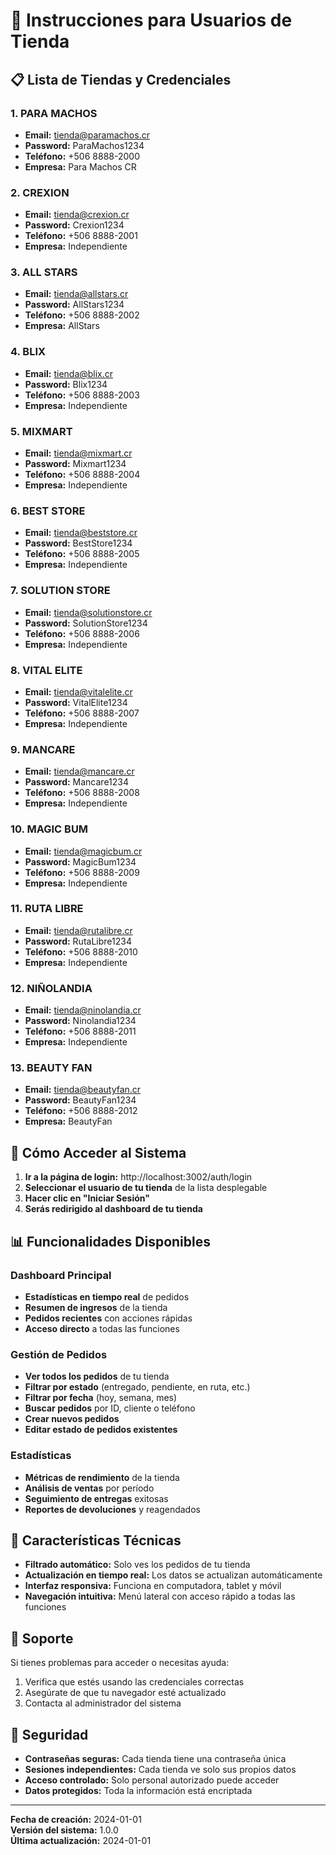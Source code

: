 # 🏪 Instrucciones para Usuarios de Tienda

## 📋 Lista de Tiendas y Credenciales

### 1. PARA MACHOS
- **Email:** tienda@paramachos.cr
- **Password:** ParaMachos1234
- **Teléfono:** +506 8888-2000
- **Empresa:** Para Machos CR

### 2. CREXION
- **Email:** tienda@crexion.cr
- **Password:** Crexion1234
- **Teléfono:** +506 8888-2001
- **Empresa:** Independiente

### 3. ALL STARS
- **Email:** tienda@allstars.cr
- **Password:** AllStars1234
- **Teléfono:** +506 8888-2002
- **Empresa:** AllStars

### 4. BLIX
- **Email:** tienda@blix.cr
- **Password:** Blix1234
- **Teléfono:** +506 8888-2003
- **Empresa:** Independiente

### 5. MIXMART
- **Email:** tienda@mixmart.cr
- **Password:** Mixmart1234
- **Teléfono:** +506 8888-2004
- **Empresa:** Independiente

### 6. BEST STORE
- **Email:** tienda@beststore.cr
- **Password:** BestStore1234
- **Teléfono:** +506 8888-2005
- **Empresa:** Independiente

### 7. SOLUTION STORE
- **Email:** tienda@solutionstore.cr
- **Password:** SolutionStore1234
- **Teléfono:** +506 8888-2006
- **Empresa:** Independiente

### 8. VITAL ELITE
- **Email:** tienda@vitalelite.cr
- **Password:** VitalElite1234
- **Teléfono:** +506 8888-2007
- **Empresa:** Independiente

### 9. MANCARE
- **Email:** tienda@mancare.cr
- **Password:** Mancare1234
- **Teléfono:** +506 8888-2008
- **Empresa:** Independiente

### 10. MAGIC BUM
- **Email:** tienda@magicbum.cr
- **Password:** MagicBum1234
- **Teléfono:** +506 8888-2009
- **Empresa:** Independiente

### 11. RUTA LIBRE
- **Email:** tienda@rutalibre.cr
- **Password:** RutaLibre1234
- **Teléfono:** +506 8888-2010
- **Empresa:** Independiente

### 12. NIÑOLANDIA
- **Email:** tienda@ninolandia.cr
- **Password:** Ninolandia1234
- **Teléfono:** +506 8888-2011
- **Empresa:** Independiente

### 13. BEAUTY FAN
- **Email:** tienda@beautyfan.cr
- **Password:** BeautyFan1234
- **Teléfono:** +506 8888-2012
- **Empresa:** BeautyFan

## 🚀 Cómo Acceder al Sistema

1. **Ir a la página de login:** http://localhost:3002/auth/login
2. **Seleccionar el usuario de tu tienda** de la lista desplegable
3. **Hacer clic en "Iniciar Sesión"**
4. **Serás redirigido al dashboard de tu tienda**

## 📊 Funcionalidades Disponibles

### Dashboard Principal
- **Estadísticas en tiempo real** de pedidos
- **Resumen de ingresos** de la tienda
- **Pedidos recientes** con acciones rápidas
- **Acceso directo** a todas las funciones

### Gestión de Pedidos
- **Ver todos los pedidos** de tu tienda
- **Filtrar por estado** (entregado, pendiente, en ruta, etc.)
- **Filtrar por fecha** (hoy, semana, mes)
- **Buscar pedidos** por ID, cliente o teléfono
- **Crear nuevos pedidos**
- **Editar estado de pedidos existentes**

### Estadísticas
- **Métricas de rendimiento** de la tienda
- **Análisis de ventas** por período
- **Seguimiento de entregas** exitosas
- **Reportes de devoluciones** y reagendados

## 🔧 Características Técnicas

- **Filtrado automático:** Solo ves los pedidos de tu tienda
- **Actualización en tiempo real:** Los datos se actualizan automáticamente
- **Interfaz responsiva:** Funciona en computadora, tablet y móvil
- **Navegación intuitiva:** Menú lateral con acceso rápido a todas las funciones

## 📱 Soporte

Si   tienes problemas para acceder o necesitas ayuda:
1. Verifica que estés usando las credenciales correctas
2. Asegúrate de que tu navegador esté actualizado
3. Contacta al administrador del sistema

## 🔐 Seguridad

- **Contraseñas seguras:** Cada tienda tiene una contraseña única
- **Sesiones independientes:** Cada tienda ve solo sus propios datos
- **Acceso controlado:** Solo personal autorizado puede acceder
- **Datos protegidos:** Toda la información está encriptada

---

**Fecha de creación:** 2024-01-01  
**Versión del sistema:** 1.0.0  
**Última actualización:** 2024-01-01
